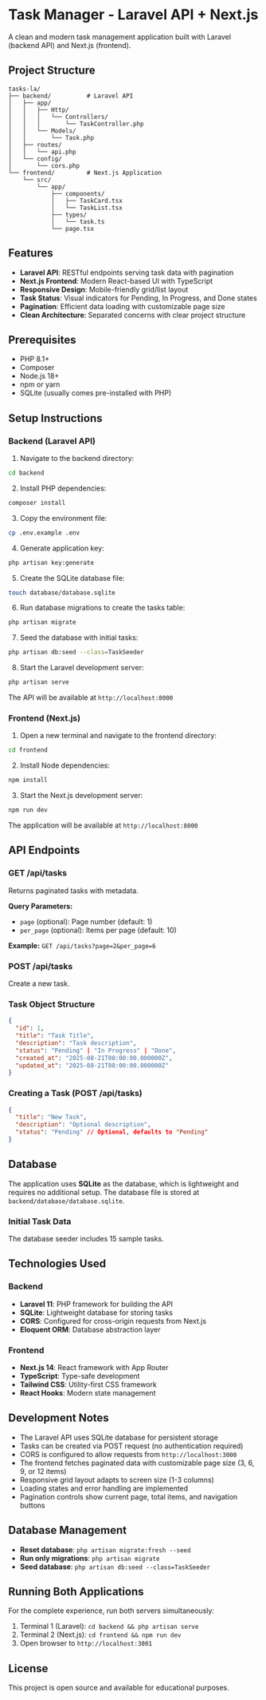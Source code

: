 # Task Manager - Laravel API + Next.js

A clean and modern task management application built with Laravel (backend API) and Next.js (frontend).

## Project Structure

```
tasks-la/
├── backend/          # Laravel API
│   ├── app/
│   │   ├── Http/
│   │   │   └── Controllers/
│   │   │       └── TaskController.php
│   │   └── Models/
│   │       └── Task.php
│   ├── routes/
│   │   └── api.php
│   └── config/
│       └── cors.php
└── frontend/         # Next.js Application
    └── src/
        └── app/
            ├── components/
            │   ├── TaskCard.tsx
            │   └── TaskList.tsx
            ├── types/
            │   └── task.ts
            └── page.tsx
```

## Features

- **Laravel API**: RESTful endpoints serving task data with pagination
- **Next.js Frontend**: Modern React-based UI with TypeScript
- **Responsive Design**: Mobile-friendly grid/list layout
- **Task Status**: Visual indicators for Pending, In Progress, and Done states
- **Pagination**: Efficient data loading with customizable page size
- **Clean Architecture**: Separated concerns with clear project structure

## Prerequisites

- PHP 8.1+
- Composer
- Node.js 18+
- npm or yarn
- SQLite (usually comes pre-installed with PHP)

## Setup Instructions

### Backend (Laravel API)

1. Navigate to the backend directory:

```bash
cd backend
```

2. Install PHP dependencies:

```bash
composer install
```

3. Copy the environment file:

```bash
cp .env.example .env
```

4. Generate application key:

```bash
php artisan key:generate
```

5. Create the SQLite database file:

```bash
touch database/database.sqlite
```

6. Run database migrations to create the tasks table:

```bash
php artisan migrate
```

7. Seed the database with initial tasks:

```bash
php artisan db:seed --class=TaskSeeder
```

8. Start the Laravel development server:

```bash
php artisan serve
```

The API will be available at `http://localhost:8000`

### Frontend (Next.js)

1. Open a new terminal and navigate to the frontend directory:

```bash
cd frontend
```

2. Install Node dependencies:

```bash
npm install
```

3. Start the Next.js development server:

```bash
npm run dev
```

The application will be available at `http://localhost:8000`

## API Endpoints

### GET /api/tasks

Returns paginated tasks with metadata.

**Query Parameters:**

- `page` (optional): Page number (default: 1)
- `per_page` (optional): Items per page (default: 10)

**Example:** `GET /api/tasks?page=2&per_page=6`

### POST /api/tasks

Create a new task.

### Task Object Structure

```json
{
  "id": 1,
  "title": "Task Title",
  "description": "Task description",
  "status": "Pending" | "In Progress" | "Done",
  "created_at": "2025-08-21T08:00:00.000000Z",
  "updated_at": "2025-08-21T08:00:00.000000Z"
}
```

### Creating a Task (POST /api/tasks)

```json
{
  "title": "New Task",
  "description": "Optional description",
  "status": "Pending" // Optional, defaults to "Pending"
}
```

## Database

The application uses **SQLite** as the database, which is lightweight and requires no additional setup. The database file is stored at `backend/database/database.sqlite`.

### Initial Task Data

The database seeder includes 15 sample tasks.

## Technologies Used

### Backend

- **Laravel 11**: PHP framework for building the API
- **SQLite**: Lightweight database for storing tasks
- **CORS**: Configured for cross-origin requests from Next.js
- **Eloquent ORM**: Database abstraction layer

### Frontend

- **Next.js 14**: React framework with App Router
- **TypeScript**: Type-safe development
- **Tailwind CSS**: Utility-first CSS framework
- **React Hooks**: Modern state management

## Development Notes

- The Laravel API uses SQLite database for persistent storage
- Tasks can be created via POST request (no authentication required)
- CORS is configured to allow requests from `http://localhost:3000`
- The frontend fetches paginated data with customizable page size (3, 6, 9, or 12 items)
- Responsive grid layout adapts to screen size (1-3 columns)
- Loading states and error handling are implemented
- Pagination controls show current page, total items, and navigation buttons

## Database Management

- **Reset database**: `php artisan migrate:fresh --seed`
- **Run only migrations**: `php artisan migrate`
- **Seed database**: `php artisan db:seed --class=TaskSeeder`

## Running Both Applications

For the complete experience, run both servers simultaneously:

1. Terminal 1 (Laravel): `cd backend && php artisan serve`
2. Terminal 2 (Next.js): `cd frontend && npm run dev`
3. Open browser to `http://localhost:3001`

## License

This project is open source and available for educational purposes.
